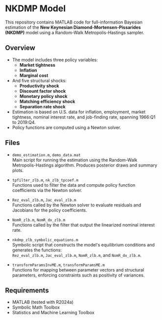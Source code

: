 # NKDMP Model

This repository contains MATLAB code for full-information Bayesian estimation of the **New Keynesian Diamond-Mortensen-Pissarides (NKDMP)** model using a Random-Walk Metropolis-Hastings sampler.

## Overview

- The model includes three policy variables:
  - **Market tightness**
  - **Inflation**
  - **Marginal cost**
- And five structural shocks:
  - **Productivity shock**
  - **Discount factor shock**
  - **Monetary policy shock**
  - **Matching efficiency shock**
  - **Separation rate shock**
- Estimation is based on U.S. data for inflation, employment, market tightness, nominal interest rate, and job-finding rate, spanning 1966:Q1 to 2019:Q4.
- Policy functions are computed using a Newton solver.

## Files

- `demo_estimation.m`, `demo_data.mat`  
  Main script for running the estimation using the Random-Walk Metropolis-Hastings algorithm. Produces posterior draws and summary plots.

- `tpfilter_zlb.m`, `nk_zlb_tpcoef.m`  
  Functions used to filter the data and compute policy function coefficients via the Newton solver.

- `Rez_eval_zlb.m`, `Jac_eval_zlb.m`  
  Functions called by the Newton solver to evaluate residuals and Jacobians for the policy coefficients.

- `NomR_zlb.m`, `NomR_dx_zlb.m`  
  Functions called by the filter that output the linearized nominal interest rate.

- `nkdmp_zlb_symbolic_equations.m`  
  Symbolic script that constructs the model's equilibrium conditions and generates the functions:  
  `Rez_eval_zlb.m`, `Jac_eval_zlb.m`, `NomR_zlb.m`, and `NomR_dx_zlb.m`.

- `transformParamsInvME.m`, `transformParamsME.m`  
  Functions for mapping between parameter vectors and structural parameters, enforcing constraints such as positivity of variances.

## Requirements

- MATLAB (tested with R2024a)
- Symbolic Math Toolbox
- Statistics and Machine Learning Toolbox

